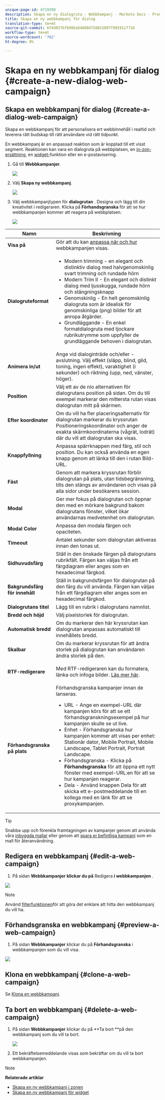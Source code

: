 ```yaml
---
unique-page-id: 4719398
description: Skapa en ny dialogruta - Webbkampanj - Marketo Docs - Produktdokumentation
title: Skapa en ny webbkampanj för dialog
translation-type: tm+mt
source-git-commit: 6f49037bf698b1646004720815897f992911f716
workflow-type: tm+mt
source-wordcount: '762'
ht-degree: 0%

---
```



# Skapa en ny webbkampanj för dialog {#create-a-new-dialog-web-campaign}

## Skapa en webbkampanj för dialog {#create-a-dialog-web-campaign}

Skapa en webbkampanj för att personalisera ert webbinnehåll i realtid och leverera rätt budskap till rätt användare vid rätt tidpunkt.

En webbkampanj är en anpassad reaktion som är kopplad till ett visst segment. Reaktionen kan vara en dialogruta på webbplatsen, en [in-zon-ersättning](create-a-new-in-zone-web-campaign.md), en [widget-](create-a-new-widget-web-campaign.md)funktion eller en e-postavisering.

1. Gå till **Webbkampanjer**.

   ![](assets/image2016-8-18-15-3a48-3a45.png)

1. Välj **Skapa ny webbkampanj**.

   ![](assets/image2016-11-4-10-3a58-3a32.png)

1. Välj webbkampanjtypen för **dialogrutan** . Designa och lägg till din kreativitet i redigeraren. Klicka på **Förhandsgranska** för att se hur webbkampanjen kommer att reagera på webbplatsen.

   ![](assets/new-3.png)

<table> 
 <thead> 
  <tr> 
   <th colspan="1" rowspan="1">Namn</th> 
   <th colspan="1" rowspan="1">Beskrivning</th> 
  </tr> 
 </thead> 
 <tbody> 
  <tr> 
   <td colspan="1"><strong>Visa på</strong></td> 
   <td colspan="1">Gör att du kan <a href="http://docs.marketo.com/display/DOCS/Set+How+Your+Web+Campaign+Displays" rel="nofollow">anpassa när och hur</a> webbkampanjen visas.</td> 
  </tr> 
  <tr> 
   <td colspan="1" rowspan="1"><strong>Dialogruteformat</strong></td> 
   <td colspan="1" rowspan="1"> 
    <ul> 
     <li>Modern trimning - en elegant och distinktiv dialog med halvgenomskinlig svart trimning och rundade hörn</li> 
     <li>Modern Trim II - En elegant och distinkt dialog med ljusskugga, rundade hörn och stängningsknapp</li> 
     <li>Genomskinlig - En helt genomskinlig dialogruta som är idealisk för genomskinliga (png) bilder för att anropa åtgärder. </li> 
     <li>Grundläggande - En enkel formatdialogruta med tjockare rubrikutrymme som uppfyller de grundläggande behoven i dialogrutan.</li> 
    </ul></td> 
  </tr> 
  <tr> 
   <td colspan="1"><strong>Animera in/ut</strong></td> 
   <td colspan="1">Ange vid dialoginträde och/eller -avslutning. Välj effekt (släpp, blind, glid, toning, ingen effekt), varaktighet (i sekunder) och riktning (upp, ned, vänster, höger).</td> 
  </tr> 
  <tr> 
   <td colspan="1" rowspan="1"><p><strong>Position</strong></p></td> 
   <td colspan="1" rowspan="1">Välj ett av de nio alternativen för dialogrutans position på sidan. Om du till exempel markerar den mittersta rutan visas dialogrutan mitt på skärmen.</td> 
  </tr> 
  <tr> 
   <td colspan="1" rowspan="1"><p><strong>Efter koordinater</strong></p><p><br></p></td> 
   <td colspan="1" rowspan="1">Om du vill ha fler placeringsalternativ för dialogrutan markerar du kryssrutan Positioneringskoordinater och anger de exakta skärmkoordinaterna (vågrät, lodrät) där du vill att dialogrutan ska visas.</td> 
  </tr> 
  <tr> 
   <td colspan="1"><strong>Knappfyllning</strong></td> 
   <td colspan="1">Anpassa spärrknappen med färg, stil och position. Du kan också använda en egen knapp genom att länka till den i rutan Bild-URL.</td> 
  </tr> 
  <tr> 
   <td colspan="1"><strong>Fäst</strong></td> 
   <td colspan="1">Genom att markera kryssrutan förblir dialogrutan på plats, utan tidsbegränsning, tills den stängs av användaren och visas på alla sidor under besökarens session.</td> 
  </tr> 
  <tr> 
   <td colspan="1"><strong>Modal</strong></td> 
   <td colspan="1">Ger mer fokus på dialogrutan och öppnar den med en mörkare bakgrund bakom dialogrutans fönster, vilket ökar användarnas medvetenhet om dialogrutan.</td> 
  </tr> 
  <tr> 
   <td colspan="1"><strong>Modal Color</strong></td> 
   <td colspan="1">Anpassa den modala färgen och opaciteten.</td> 
  </tr> 
  <tr> 
   <td colspan="1"><strong>Timeout </strong></td> 
   <td colspan="1">Antalet sekunder som dialogrutan aktiveras innan den tonas ut.</td> 
  </tr> 
  <tr> 
   <td colspan="1"><strong>Sidhuvudsfärg</strong></td> 
   <td colspan="1">Ställ in den önskade färgen på dialogrutans rubrikfält. Färgen kan väljas från ett färgdiagram eller anges som en hexadecimal färgkod. </td> 
  </tr> 
  <tr> 
   <td colspan="1"><strong>Bakgrundsfärg för innehåll </strong></td> 
   <td colspan="1">Ställ in bakgrundsfärgen för dialogrutan på den färg du vill använda. Färgen kan väljas från ett färgdiagram eller anges som en hexadecimal färgkod. </td> 
  </tr> 
  <tr> 
   <td colspan="1"><strong>Dialogrutans titel</strong></td> 
   <td colspan="1">Lägg till en rubrik i dialogrutans namnlist.</td> 
  </tr> 
  <tr> 
   <td colspan="1"><strong>Bredd och höjd</strong></td> 
   <td colspan="1">Välj pixelstorlek för dialogrutan.</td> 
  </tr> 
  <tr> 
   <td colspan="1"><strong>Automatisk bredd</strong></td> 
   <td colspan="1">Om du markerar den här kryssrutan kan dialogrutan anpassas automatiskt till innehållets bredd.</td> 
  </tr> 
  <tr> 
   <td colspan="1"><strong>Skalbar </strong></td> 
   <td colspan="1">Om du markerar kryssrutan för att ändra storlek på dialogrutan kan användaren ändra storlek på den.</td> 
  </tr> 
  <tr> 
   <td colspan="1"><strong>RTF-redigerare</strong></td> 
   <td colspan="1"><p>Med RTF-redigeraren kan du formatera, länka och infoga bilder. <a href="using-the-web-personalization-rich-text-editor.md">Läs mer här</a>.</p></td> 
  </tr> 
  <tr> 
   <td colspan="1"><strong>Förhandsgranska på plats</strong></td> 
   <td colspan="1">Förhandsgranska kampanjer innan de lanseras.<br> 
    <ul> 
     <li>URL - Ange en exempel-URL där kampanjen körs för att se ett förhandsgranskningsexempel på hur kampanjen skulle se ut live.</li> 
     <li>Enhet - Förhandsgranska hur kampanjen kommer att visas per enhet: Stationär dator, Mobile Portrait, Mobile Landscape, Tablet Portrait, Portrait Landscape.<br></li> 
     <li>Förhandsgranska - Klicka på <strong>Förhandsgranska </strong>för att öppna ett nytt fönster med exempel-URL:en för att se hur kampanjen reagerar. </li> 
     <li>Dela - Använd knappen Dela för att skicka ett e-postmeddelande till en kollega med en länk för att se proxykampanjen.</li> 
    </ul></td> 
  </tr> 
 </tbody> 
</table>

>[!TIP]
>
>Snabba upp och förenkla framtagningen av kampanjer genom att använda våra [inbyggda mallar](../../../product-docs/web-personalization/using-templates/using-templates-to-create-web-campaigns.md) eller genom att [spara er befintliga kampanj](../../../product-docs/web-personalization/using-templates/using-templates-to-create-web-campaigns.md) som en mall för återanvändning.

## Redigera en webbkampanj {#edit-a-web-campaign}

1. På sidan **Webbkampanjer** **klickar du på** Redigera **i webbkampanjen** .

![](assets/image2016-11-4-11-3a6-3a19.png)

>[!NOTE]
>
>Använd [filterfunktionen](filter-web-campaigns.md)för att göra det enklare att hitta den webbkampanj du vill ha.

## Förhandsgranska en webbkampanj {#preview-a-web-campaign}

1. På sidan **Webbkampanjer** klickar du på **Förhandsgranska** i webbkampanjen som du vill visa.

![](assets/image2016-11-4-11-3a8-3a58.png)

## Klona en webbkampanj {#clone-a-web-campaign}

Se [Klona en webbkampanj](clone-a-web-campaign.md).

## Ta bort en webbkampanj {#delete-a-web-campaign}

1. På sidan **Webbkampanjer** klickar du på **Ta bort **på den webbkampanj som du vill ta bort.

   ![](assets/web-campaigns-1-delete-hand.png)

1. Ett bekräftelsemeddelande visas som bekräftar om du vill ta bort webbkampanjen.

>[!NOTE]
>
>**Relaterade artiklar**
>
>* [Skapa en ny webbkampanj i zonen](create-a-new-in-zone-web-campaign.md)
>* [Skapa en ny webbkampanj för widget](create-a-new-widget-web-campaign.md)

